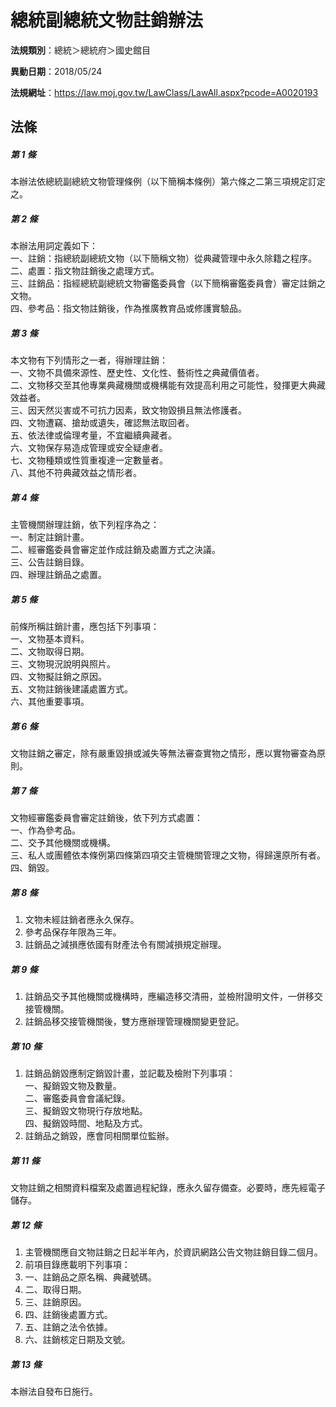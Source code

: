 # 總統副總統文物註銷辦法

**法規類別**：總統＞總統府＞國史館目

**異動日期**：2018/05/24  

**法規網址**：https://law.moj.gov.tw/LawClass/LawAll.aspx?pcode=A0020193





## 法條
##### 第 1 條
本辦法依總統副總統文物管理條例（以下簡稱本條例）第六條之二第三項規定訂定之。

##### 第 2 條
本辦法用詞定義如下：  
一、註銷：指總統副總統文物（以下簡稱文物）從典藏管理中永久除籍之程序。  
二、處置：指文物註銷後之處理方式。  
三、註銷品：指經總統副總統文物審鑑委員會（以下簡稱審鑑委員會）審定註銷之文物。  
四、參考品：指文物註銷後，作為推廣教育品或修護實驗品。  

##### 第 3 條
本文物有下列情形之一者，得辦理註銷：  
一、文物不具備來源性、歷史性、文化性、藝術性之典藏價值者。  
二、文物移交至其他專業典藏機關或機構能有效提高利用之可能性，發揮更大典藏效益者。  
三、因天然災害或不可抗力因素，致文物毀損且無法修護者。  
四、文物遭竊、搶劫或遺失，確認無法取回者。  
五、依法律或倫理考量，不宜繼續典藏者。  
六、文物保存易造成管理或安全疑慮者。  
七、文物種類或性質重複達一定數量者。  
八、其他不符典藏效益之情形者。  

##### 第 4 條
主管機關辦理註銷，依下列程序為之：  
一、制定註銷計畫。  
二、經審鑑委員會審定並作成註銷及處置方式之決議。  
三、公告註銷目錄。  
四、辦理註銷品之處置。  

##### 第 5 條
前條所稱註銷計畫，應包括下列事項：  
一、文物基本資料。  
二、文物取得日期。  
三、文物現況說明與照片。  
四、文物擬註銷之原因。  
五、文物註銷後建議處置方式。  
六、其他重要事項。  

##### 第 6 條
文物註銷之審定，除有嚴重毀損或滅失等無法審查實物之情形，應以實物審查為原則。

##### 第 7 條
文物經審鑑委員會審定註銷後，依下列方式處置：  
一、作為參考品。  
二、交予其他機關或機構。  
三、私人或團體依本條例第四條第四項交主管機關管理之文物，得歸還原所有者。  
四、銷毀。  

##### 第 8 條
1. 文物未經註銷者應永久保存。
1. 參考品保存年限為三年。
1. 註銷品之減損應依國有財產法令有關減損規定辦理。

##### 第 9 條
1. 註銷品交予其他機關或機構時，應編造移交清冊，並檢附證明文件，一併移交接管機關。
1. 註銷品移交接管機關後，雙方應辦理管理機關變更登記。

##### 第 10 條
1. 註銷品銷毀應制定銷毀計畫，並記載及檢附下列事項：  
一、擬銷毀文物及數量。  
二、審鑑委員會會議紀錄。  
三、擬銷毀文物現行存放地點。  
四、擬銷毀時間、地點及方式。
1. 註銷品之銷毀，應會同相關單位監辦。

##### 第 11 條
文物註銷之相關資料檔案及處置過程紀錄，應永久留存備查。必要時，應先經電子儲存。

##### 第 12 條
1. 主管機關應自文物註銷之日起半年內，於資訊網路公告文物註銷目錄二個月。
1. 前項目錄應載明下列事項：
1. 一、註銷品之原名稱、典藏號碼。
1. 二、取得日期。
1. 三、註銷原因。
1. 四、註銷後處置方式。
1. 五、註銷之法令依據。
1. 六、註銷核定日期及文號。

##### 第 13 條
本辦法自發布日施行。


